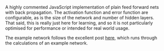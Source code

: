 A highly commented JavaScript implementation of plain feed forward nets with back propagation. The activation function and error function are configurable, as is the size of the network and number of hidden layers. That said, this is really just here for learning, and so it is not particularly optimised for performance or intended for real world usage.

The example network follows the excellent post [here](https://mattmazur.com/2015/03/17/a-step-by-step-backpropagation-example), which runs through the calculations of an example network.
